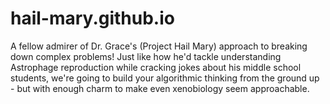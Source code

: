 # hail-mary.github.io
A fellow admirer of Dr. Grace's (Project Hail Mary) approach to breaking down complex problems! Just like how he'd tackle understanding Astrophage reproduction while cracking jokes about his middle school students, we're going to build your algorithmic thinking from the ground up - but with enough charm to make even xenobiology seem approachable.
